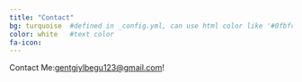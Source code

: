 ```yaml
---
title: "Contact"
bg: turquoise  #defined in _config.yml, can use html color like '#0fbfcf'
color: white   #text color
fa-icon: 
---
```


Contact Me:gentgjylbegu123@gmail.com!
